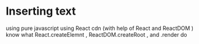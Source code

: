 # Inserting text
using pure javascript
using React cdn (with help of React and ReactDOM )
know what React.createElemnt , ReactDOM.createRoot , and .render do
